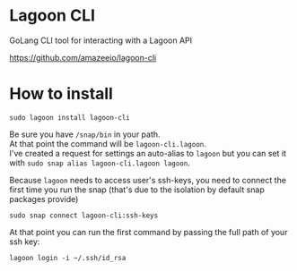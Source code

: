 # Lagoon CLI
GoLang CLI tool for interacting with a Lagoon API

https://github.com/amazeeio/lagoon-cli

# How to install

`sudo lagoon install lagoon-cli`

Be sure you have `/snap/bin` in your path.  
At that point the command will be `lagoon-cli.lagoon`.  
I've created a request for settings an auto-alias to `lagoon` but you can set it with `sudo snap alias lagoon-cli.lagoon lagoon`.   

Because `lagoon` needs to access user's ssh-keys, you need to connect the first time you run the snap (that's due to the isolation by default snap packages provide)

`sudo snap connect lagoon-cli:ssh-keys`

At that point you can run the first command by passing the full path of your ssh key:   

`lagoon login -i ~/.ssh/id_rsa`